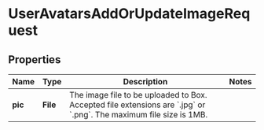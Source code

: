 

# UserAvatarsAddOrUpdateImageRequest


## Properties

| Name | Type | Description | Notes |
|------------ | ------------- | ------------- | -------------|
|**pic** | **File** | The image file to be uploaded to Box. Accepted file extensions are &#x60;.jpg&#x60; or &#x60;.png&#x60;. The maximum file size is 1MB. |  |



